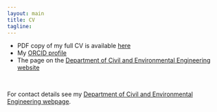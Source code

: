 ```yaml
---
layout: main
title: CV
tagline: 
---
```


  - PDF copy of my full CV is available [here](/cv.pdf)
  - My [ORCID profile](https://orcid.org/0000-0001-7798-6195)
  - The page on the [Department of Civil and Environmental Engineering website](https://unidirectory.auckland.ac.nz/profile/minh-kieu)

&nbsp;

For contact details see my [Department of Civil and Environmental Engineering webpage](https://unidirectory.auckland.ac.nz/profile/minh-kieu).
